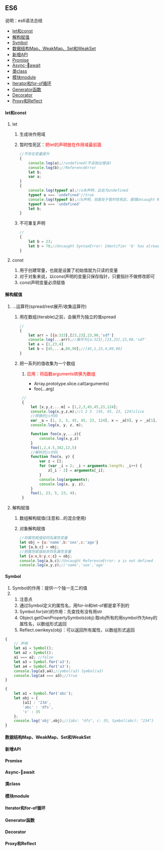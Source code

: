## ES6

说明：es6语法总结

- [let和const](#let%E5%92%8Cconst)
- [解构赋值](#%E8%A7%A3%E6%9E%84%E8%B5%8B%E5%80%BC)
- [Symbol](#symbol)
- [数据结构Map、WeakMap、Set和WeakSet](#%E6%95%B0%E6%8D%AE%E7%BB%93%E6%9E%84mapweakmapset%E5%92%8Cweakset)
- [新增API](#%E6%96%B0%E5%A2%9Eapi)
- [Promise](#promise)
- [Async-await](#async-%08await)
- [类class](#%E7%B1%BBclass)
- [模块module](#%E6%A8%A1%E5%9D%97module)
- [Iterator和for-of循环](#iterator%E5%92%8Cfor-of%E5%BE%AA%E7%8E%AF)
- [Generator函数](#generator%E5%87%BD%E6%95%B0)
- [Decorator](#decorator)
- [Proxy和Reflect](#proxy%E5%92%8Creflect)

#### let和const

1. let

   1. 生成块作用域

   2. 暂时性死区：<span style="color:red">把let的声明放在作用域最前面</span>

      ```javascript
      //不存在变量提升
      {
          console.log(a);//undefined(不会抛出错误)
          console.log(b);//ReferenceError
          let b;
          var a;
      }
      {
          console.log(typeof a);//a未声明，此处为undefined
          typeof a === 'undefined'//true
          console.log(typeof b);//b声明，但是处于暂时性死区，报错Uncaught ReferenceError: b is not defined
          typeof b === 'undefined'
          let b;
      }
      ```

   3. 不可重复声明

      ```javascript
      //
      {
          let b = 23;
          let b = 78;//Uncaught SyntaxError: Identifier 'b' has already been declared
      }
      ```

2. const

   1. 用于创建常量，也就是设置了初始值就为只读的变量
   2. 对于对象来说，以const声明的变量只保存指针，只要指针不做修改即可
   3. const声明变量必须赋值

#### 解构赋值

1. ...运算符(spread/rest展开/收集运算符)

   1. 用在数组(iterable)之前，会展开为独立的值spread

      ```javascript
      //
      {
          let arr = [{a:323},[23,23],23,90,'sdf']
          console.log(...arr);//展开为{a:323},[23,23],23,90,'sdf'
          let a = [1,23,4]
          let b = [45,...a,89,90];//[45,1,23,4,89,90]
      }
      ```

   2. 把一系列的值收集为一个数组

      1. <p style="color:red">应用：将函数arguments转换为数组</p>

         - Array.prototype.slice.call(arguments)
         - foo(...arg)

      ```javascript
       //
       {
           let [x,y,z,...m] = [1,2,3,45,45,23,124];
           console.log(x,y,z,m);//1 2 3  [45, 45, 23, 124]slice
           //转换的js代码
           var _a = [1, 2, 3, 45, 45, 23, 124], x = _a[0], y = _a[1], z = _a[2], m = _a.slice(3);
           console.log(x, y, z, m);
      
           function foo(x,y,...z){
               console.log(x,y,z)
           }
           foo(1,2,4.5,342,12,5)
           //解析的js代码
           function foo(x, y) {
               var z = [];
               for (var _i = 2; _i < arguments.length; _i++) {
                   z[_i - 2] = arguments[_i];
               }
               console.log(arguments);
               console.log(x, y, z);
           }
           foo(1, 23, 5, 23, 4);
       }
      ```

2. 解构赋值

   1. 数组解构赋值(注意和...的混合使用)

   2. 对象解构赋值

      ```javascript
      //将属性赋值给同名属性变量
      let obj = {a:'name',b:'sex',c:'age'}
      let {a,b,c} = obj;
      //把属性赋值给非同名属性变量
      let {a:x,b:y,c:z} = obj;
      console.log(a,b,c)//Uncaught ReferenceError: a is not defined
      console.log(x,y,z);//'name','sex','age'
      ```

#### Symbol

1. Symbol的作用：提供一个独一无二的值
2. 1. 注意点
   2. 通过Symbol定义的属性名，用for-in和let-of都是拿不到的
   3. Symbol.for(str)的作用：先查找有没有用str
   4. Object.getOwnPropertySymbols(obj):取obj所有的用symbol作为key的属性名，以数组形式返回
   5. Reflect.ownkeys(obj)：可以返回所有属性，以数组形式返回

```javascript
{
    // 声明
    let a1 = Symbol();
    let a2 = Symbol();
    a1 === a2; //false
    let a3 = Symbol.for('a3');
    let a4 = Symbol.for('a3');
    console.log(a3,a4);//ymbol(a3) Symbol(a3)
    console.log(a4 === a3);//true
}

{
    let a1 = Symbol.for('abc');
    let obj = {
        [a1] : '234',
        'abc' : 'dfs',
        'c' : 35
    };
    console.log('obj',obj);//{abc: "dfs", c: 35, Symbol(abc): "234"}
}
```

#### 数据结构Map、WeakMap、Set和WeakSet

#### 新增API

#### Promise

#### Async-await

#### 类class

#### 模块module

#### Iterator和for-of循环

#### Generator函数

#### Decorator

#### Proxy和Reflect

